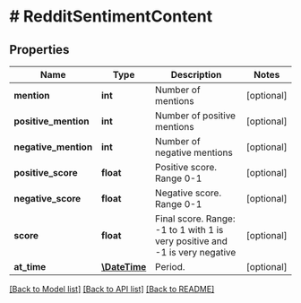 # # RedditSentimentContent

## Properties

Name | Type | Description | Notes
------------ | ------------- | ------------- | -------------
**mention** | **int** | Number of mentions | [optional]
**positive_mention** | **int** | Number of positive mentions | [optional]
**negative_mention** | **int** | Number of negative mentions | [optional]
**positive_score** | **float** | Positive score. Range 0-1 | [optional]
**negative_score** | **float** | Negative score. Range 0-1 | [optional]
**score** | **float** | Final score. Range: -1 to 1 with 1 is very positive and -1 is very negative | [optional]
**at_time** | [**\DateTime**](\DateTime.md) | Period. | [optional]

[[Back to Model list]](../../README.md#models) [[Back to API list]](../../README.md#endpoints) [[Back to README]](../../README.md)
